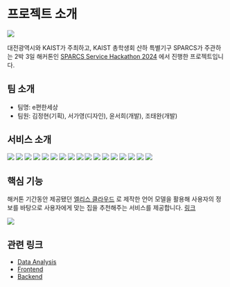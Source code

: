 # 프로젝트 소개

![](https://oopy.lazyrockets.com/api/v2/notion/image?src=https%3A%2F%2Fprod-files-secure.s3.us-west-2.amazonaws.com%2Fca8b3bc6-6b17-4a1f-8f57-2dd4b58a84f7%2Ff3850039-75e0-4237-b816-a6e6b8b7f869%2F%25E1%2584%2587%25E1%2585%25A2%25E1%2584%2582%25E1%2585%25A5.svg&blockId=f5f13c5d-c950-4c86-b5b4-49864aee1a1f)

대전광역시와 KAIST가 주최하고,  KAIST 총학생회 산하 특별기구 SPARCS가 주관하는 2박 3일 해커톤인 [SPARCS Service Hackathon 2024](https://event.sparcs.org/ssh24)
에서 진행한 프로젝트입니다.

## 팀 소개

- 팀명: e편한세상
- 팀원: 김정현(기획), 서가영(디자인), 윤서희(개발), 조태완(개발)

## 서비스 소개

![](https://github.com/SPARCS-Service-Hackathon-2024/A7-Backend/assets/89565530/145fe422-7dc0-43d4-96f6-1c5a73457ccf)
![](https://github.com/SPARCS-Service-Hackathon-2024/A7-Backend/assets/89565530/e6420b25-ecea-4af6-90b1-a0713dfe8a2d)
![](https://github.com/SPARCS-Service-Hackathon-2024/A7-Backend/assets/89565530/7d150051-6033-4e81-98b3-d833e1b2e726)
![](https://github.com/SPARCS-Service-Hackathon-2024/A7-Backend/assets/89565530/a853084c-0572-4444-b01d-9dd8d03eadf8)
![](https://github.com/SPARCS-Service-Hackathon-2024/A7-Backend/assets/89565530/a5e28f66-f491-4d4a-9b42-7959d5014093)
![](https://github.com/SPARCS-Service-Hackathon-2024/A7-Backend/assets/89565530/b3cadf6d-4f11-4cd2-a485-df1078f4d35d)
![](https://github.com/SPARCS-Service-Hackathon-2024/A7-Backend/assets/89565530/9d1a135f-75f6-4964-bdc6-263c10636a39)
![](https://github.com/SPARCS-Service-Hackathon-2024/A7-Backend/assets/89565530/dbe48df6-a2da-42b4-8a3f-16ff5d8db705)
![](https://github.com/SPARCS-Service-Hackathon-2024/A7-Backend/assets/89565530/e05f9e83-28e7-409d-87b2-c1bdf51b6c83)
![](https://github.com/SPARCS-Service-Hackathon-2024/A7-Backend/assets/89565530/50266197-4abb-45fc-a744-3ae17948872a)
![](https://github.com/SPARCS-Service-Hackathon-2024/A7-Backend/assets/89565530/c63f5cb8-aca1-474a-aa47-f85380001424)
![](https://github.com/SPARCS-Service-Hackathon-2024/A7-Backend/assets/89565530/adaf6bf2-db45-4ab6-b046-392e84e3ff8f)
![](https://github.com/SPARCS-Service-Hackathon-2024/A7-Backend/assets/89565530/e8deef72-0a21-43c7-8f9c-bfd897cc3a92)
![](https://github.com/SPARCS-Service-Hackathon-2024/A7-Backend/assets/89565530/0bc25f8a-8e45-4647-8d39-ea77d33faa82)
![](https://github.com/SPARCS-Service-Hackathon-2024/A7-Backend/assets/89565530/c90d0da3-04b9-48a9-9adf-45649d18216d)
![](https://github.com/SPARCS-Service-Hackathon-2024/A7-Backend/assets/89565530/c8adb363-e39f-48f5-94ad-f9c0b95b65f9)
![](https://github.com/SPARCS-Service-Hackathon-2024/A7-Backend/assets/89565530/e018fad4-ed65-4bff-a29d-56f504523f66)

## 핵심 기능

해커톤 기간동안 제공됐던 [엘리스 클라우드](https://elice.io/ko/products/cloud/info) 로 제작한 언어 모델을 활용해 사용자의 정보를 바탕으로 사용자에게 맞는 집을 추천해주는 서비스를 제공합니다. [링크](https://huggingface.co/taewan2002/srabwayu-rec-7b)

![](https://github.com/SPARCS-Service-Hackathon-2024/A7-Backend/assets/89565530/8731fd5e-893f-486a-856c-3f5eda4ba1d5)

## 관련 링크

- [Data Analysis](https://github.com/SPARCS-Service-Hackathon-2024/A7-Data-Analysis)
- [Frontend](https://github.com/SPARCS-Service-Hackathon-2024/A7-Frontend)
- [Backend](https://github.com/SPARCS-Service-Hackathon-2024/A7-Frontend)